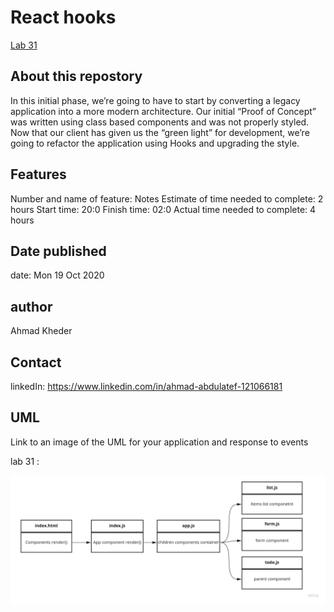 # React hooks

[Lab 31](https://github.com/ahmadkheder-401-advanced-javascript/todo/pull/1)

## About this repostory

In this initial phase, we’re going to have to start by converting a legacy application into a more modern architecture. Our initial “Proof of Concept” was written using class based components and was not properly styled. Now that our client has given us the “green light” for development, we’re going to refactor the application using Hooks and upgrading the style.

## Features

Number and name of feature: Notes
Estimate of time needed to complete: 2 hours
Start time: 20:0
Finish time: 02:0
Actual time needed to complete: 4 hours

## Date published

date: Mon 19 Oct 2020

## author

Ahmad Kheder

## Contact

linkedIn: <https://www.linkedin.com/in/ahmad-abdulatef-121066181>

## UML

Link to an image of the UML for your application and response to events

lab 31 :

![UML IMAGE](asset/initToDo.jpg)

